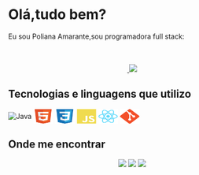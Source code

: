 
<div>
  <h1>Olá,tudo bem?</h1>
  <p>
    Eu sou Poliana Amarante,sou programadora full stack:
  </p>
  <img src="https://img.shields.io/badge/JavaScript-323330?style=for-the-badge&logo=javascript&logoColor=F7DF1E" alt=""><br>
  <img src="https://img.shields.io/badge/React-20232A?style=for-the-badge&logo=react&logoColor=61DAFB" alt="">

</div>


<div align="center">
    <a href="https://github.com/POLLY1515">
      <img height="150em" src="https://github-readme-stats.vercel.app/api?username=POLLY1515&show_icons=true&theme=dracula&hide_border=false&&layout=compact" alt="">
    <img height="150em" src="https://github-readme-stats.vercel.app/api/top-langs/?username=POLLY1515&theme=dracula&hide_border=false&&layout=compact"/>
    </a>
  </div>

  <div>
    <h2>Tecnologias e linguagens que utilizo</h2>
    <img align="center" alt="Java" height="30" width="40"src="https://img.shields.io/badge/Java-ED8B00.svg?style=for-the-badge&logo=java&logoColor=%23F7DF1E"/>
    <img align="center" alt="HTML" height="30" width="40" src="https://raw.githubusercontent.com/devicons/devicon/master/icons/html5/html5-original.svg">
    <img align="center" alt="CSS" height="30" width="40" src="https://raw.githubusercontent.com/devicons/devicon/master/icons/css3/css3-original.svg">
    <img align="center" alt="Js" height="30" width="40" src="https://raw.githubusercontent.com/devicons/devicon/master/icons/javascript/javascript-plain.svg">
    <img align="center" alt="React" height="30" width="40" src="https://raw.githubusercontent.com/devicons/devicon/master/icons/react/react-original.svg">
    <img align="center" alt="git" height="30" width="40" src="https://raw.githubusercontent.com/devicons/devicon/master/icons/git/git-original.svg">

  </div>

  <h2> Onde me encontrar</h2>
  <div align="center">
    <a href="https://www.instagram.com/polianabeatrizdoamarante/" target="_blank"><img src="https://img.shields.io/badge/-Instagram-%23E4405F?style=for-the-badge&logo=instagram&logoColor=white" target="_blank"></a>
    <a href="https://www.linkedin.com/in/polianaamarante/" target="_blank"><img src="https://img.shields.io/badge/-LinkedIn-%230077B5?style=for-the-badge&logo=linkedin&logoColor=white" target="_blank"></a> 
    <a href="mailto:amarantepolly2030@gmail.com"><img src="https://img.shields.io/badge/-Gmail-%23333?style=for-the-badge&logo=gmail&logoColor=white" target="_blank"></a>
  </div>
